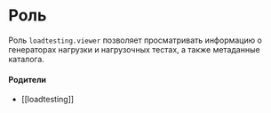 # Роль

Роль `loadtesting.viewer` позволяет просматривать информацию о генераторах нагрузки и нагрузочных тестах, а также метаданные каталога.


#### Родители

- [[loadtesting]]
